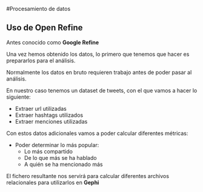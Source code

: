 #Procesamiento de datos
## Uso de Open Refine

Antes conocido como **Google Refine**

Una vez hemos obtenido los datos, lo primero que tenemos que hacer es prepararlos para el análisis.

Normalmente los datos en bruto requieren trabajo antes de poder pasar al análisis.

En nuestro caso tenemos un dataset de tweets, con el que vamos a hacer lo siguiente:

- Extraer url utilizadas
- Extraer hashtags utilizados
- Extraer menciones utilizadas

Con estos datos adicionales vamos a poder calcular diferentes métricas:

- Poder determinar lo más popular:
	- Lo más compartido
	- De lo que más se ha hablado
	- A quién se ha mencionado más
	
El fichero resultante nos servirá para calcular diferentes archivos relacionales para utilizarlos en **Gephi**